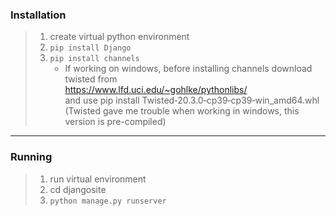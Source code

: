 ### Installation  
> 1. create virtual python environment
> 1. `pip install Django`
> 1. `pip install channels`
>       - If working on windows, before installing channels download twisted from  
        https://www.lfd.uci.edu/~gohlke/pythonlibs/  
        and use pip install Twisted‑20.3.0‑cp39‑cp39‑win_amd64.whl  
        (Twisted gave me trouble when working in windows, this version is pre-compiled)  

---
  
### Running  
> 1. run virtual environment 
> 1. cd djangosite
> 1. `python manage.py runserver`
